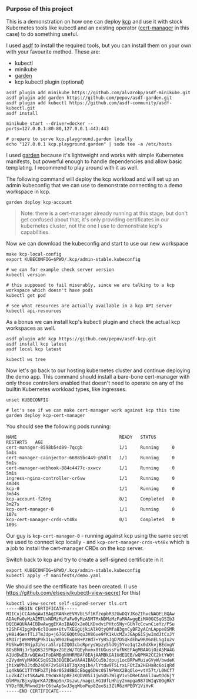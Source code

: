 ### Purpose of this project

This is a demonstration on how one can deploy [kcp](kcp.io) and use it with stock Kubernetes tools like kubectl and an existing operator ([cert-manager](https://cert-manager.io) in this case) to do something useful.

I used [asdf](https://asdf-vm.com/) to install the required tools, but you can install them on your own with your favourite method. These are:
- kubectl
- minikube
- [garden](https://garden.io/)
- kcp kubectl plugin (optional)

```
asdf plugin add minikube https://github.com/alvarobp/asdf-minikube.git
asdf plugin add garden https://github.com/pepov/asdf-garden.git
asdf plugin add kubectl https://github.com/asdf-community/asdf-kubectl.git
asdf install

minikube start --driver=docker --ports=127.0.0.1:80:80,127.0.0.1:443:443

# prepare to serve kcp.playground.garden locally
echo "127.0.0.1 kcp.playground.garden" | sudo tee -a /etc/hosts
```

I used [garden](https://garden.io/) because it's lightweight and works with simple Kubernetes manifests, but powerful enough to handle dependencies and allow basic templating. I recommend to play around with it as well.

The following command will deploy the kcp workload and will set up an admin kubeconfig that we can use to demonstrate connecting to a demo workspace in kcp.
```
garden deploy kcp-account
```

> Note: there is a cert-manager already running at this stage, but don't get confused about that, it's only providing certificates in our kubernetes cluster, not the one I use to demonstrate kcp's capabilities.

Now we can download the kubeconfig and start to use our new workspace
```
make kcp-local-config
export KUBECONFIG=$PWD/.kcp/admin-stable.kubeconfig

# we can for example check server version
kubectl version

# this supposed to fail miserably, since we are talking to a kcp workspace which doesn't have pods
kubectl get pod

# see what resources are actually available in a kcp API server
kubectl api-resources
```

As a bonus we can install kcp's kubectl plugin and check the actual kcp workspaces as well.
```
asdf plugin add kcp https://github.com/pepov/asdf-kcp.git
asdf install kcp latest
asdf local kcp latest

kubectl ws tree
```

Now let's go back to our hosting kubernetes cluster and continue deploying the demo app. This command should install a bare-bone cert-manager with only those controllers enabled that doesn't need to operate on any of the builtin Kubernetes workload types, like ingresses.
```
unset KUBECONFIG

# let's see if we can make cert-manager work against kcp this time
garden deploy kcp-cert-manager
```

You should see the following pods running:
```
NAME                                       READY   STATUS      RESTARTS   AGE
cert-manager-8598b54d89-7qcgb              1/1     Running     0          5m1s
cert-manager-cainjector-66885bc449-p58lt   1/1     Running     0          5m1s
cert-manager-webhook-884c4477c-xxwcv       1/1     Running     0          5m1s
ingress-nginx-controller-cr6vw             1/1     Running     0          4m34s
kcp-0                                      1/1     Running     0          3m54s
kcp-account-f26ng                          0/1     Completed   0          3m27s
kcp-cert-manager-0                         1/1     Running     0          107s
kcp-cert-manager-crds-vt48x                0/1     Completed   0          109s
```

Our guy is `kcp-cert-manager-0` - running against kcp using the same secret we used to connect kcp locally - and `kcp-cert-manager-crds-vt48x` which is a job to install the cert-manager CRDs on the kcp server.

Switch back to kcp and try to create a self-signed certificate in it
```
export KUBECONFIG=$PWD/.kcp/admin-stable.kubeconfig
kubectl apply -f manifests/demo.yaml
```

We should see the certificate has been created. (I use https://github.com/elsesiy/kubectl-view-secret for this)
```
kubectl view-secret self-signed-server tls.crt
-----BEGIN CERTIFICATE-----
MIICxjCCAa6gAwIBAgIRANkeEVRVbLSf1KfzopbR32UwDQYJKoZIhvcNAQELBQAw
ADAeFw0yMzA2MTUxNDMzMzFaFw0yMzA5MTMxNDMzMzFaMAAwggEiMA0GCSqGSIb3
DQEBAQUAA4IBDwAwggEKAoIBAQDx2e8LKDxdviPHto5Ny+GUh7cCcwnCieYz/PSu
t2ShF4IpgXQv6clOuem+UtvTXEGgUjkiAlkQtyQMfaB3gnCyBF2yACnLAppe8SMR
yH8i4GenfTiJTmJdp+j67GCGQQt0qu3V86ve9fK1kUcMZvJGApG1SjwImdJtCxJY
4M3irjWeWMMqP9k11u/W902EwgeN+PzHd7+YyRSJgD7DSQkdEhw9RX6nELSgIo2v
FUSkw0t9Njp3ihsraSlrpI2Q03cbcRprysWpzy5ld9j5Yve1qt2x0dXkvjBEdxgV
8OsBhNjJr5pQKS2SPKpxZGEzW/TQEyhxmx0tUGussFufNKEFAgMBAAGjOzA5MA4G
A1UdDwEB/wQEAwIFoDAMBgNVHRMBAf8EAjAAMBkGA1UdEQEB/wQPMA2CC2ktYW0t
c2VydmVyMA0GCSqGSIb3DQEBCwUAA4IBAQCu5bJdpuj1ocBRPwMuiaGVyW/bwdeK
jhixWPhOJtdb24QXF2v5UR18T3qXzq1b4/lYtdw9T5LrxLFOtZa2HEHaRc6oiqRd
iq4kNGC1TTYNFbZTjh6r052d8BIcEbgg6DWc0SlNPWmX2BqOlo+vtY57t/L0NCf7
Lu2k4Z7xt5KAwNLt9cWxB1pRF3KQbV0Si1jwSO57WlgV1v5DReCAm6lIuwtOd6jY
QlMPm/BjxyUprKA72BnpSn/XszwL/nagcLHG1UfLHhiy2nmpga987GWIqV0OgRkY
YYDzfBLMRwnd1HrC6twApSwJ3gqWboPup8ZeoSi3ZlR6zHPEOY1ViHvK
-----END CERTIFICATE-----
```
